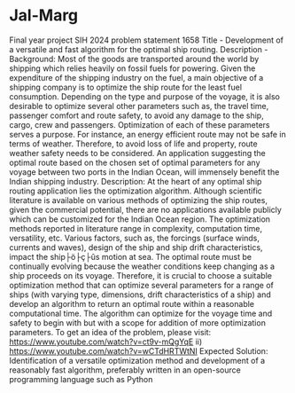 # Jal-Marg
Final year project 
SIH 2024 problem statement 1658 
Title - Development of a versatile and fast algorithm for the optimal ship routing.
Description - Background: Most of the goods are transported around the world by shipping which relies heavily on fossil fuels for powering. Given the expenditure of the shipping industry on the fuel, a main objective of a shipping company is to optimize the ship route for the least fuel consumption. Depending on the type and purpose of the voyage, it is also desirable to optimize several other parameters such as, the travel time, passenger comfort and route safety, to avoid any damage to the ship, cargo, crew and passengers. Optimization of each of these parameters serves a purpose. For instance, an energy efficient route may not be safe in terms of weather. Therefore, to avoid loss of life and property, route weather safety needs to be considered. An application suggesting the optimal route based on the chosen set of optimal parameters for any voyage between two ports in the Indian Ocean, will immensely benefit the Indian shipping industry. Description: At the heart of any optimal ship routing application lies the optimization algorithm. Although scientific literature is available on various methods of optimizing the ship routes, given the commercial potential, there are no applications available publicly which can be customized for the Indian Ocean region. The optimization methods reported in literature range in complexity, computation time, versatility, etc. Various factors, such as, the forcings (surface winds, currents and waves), design of the ship and ship drift characteristics, impact the ship├ö├ç├ûs motion at sea. The optimal route must be continually evolving because the weather conditions keep changing as a ship proceeds on its voyage. Therefore, it is crucial to choose a suitable optimization method that can optimize several parameters for a range of ships (with varying type, dimensions, drift characteristics of a ship) and develop an algorithm to return an optimal route within a reasonable computational time. The algorithm can optimize for the voyage time and safety to begin with but with a scope for addition of more optimization parameters. To get an idea of the problem, please visit: https://www.youtube.com/watch?v=ct9v-mQgYqE ii) https://www.youtube.com/watch?v=wCTdHRTWtNI Expected Solution: Identification of a versatile optimization method and development of a reasonably fast algorithm, preferably written in an open-source programming language such as Python
